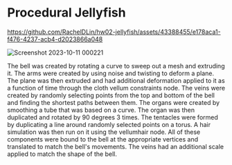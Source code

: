 # Procedural Jellyfish


https://github.com/RachelDLin/hw02-jellyfish/assets/43388455/e178aca1-f476-4237-acb4-d2023866a048

![Screenshot 2023-10-11 000221](https://github.com/RachelDLin/hw02-jellyfish/assets/43388455/486e8f96-a1ca-4f95-bf27-cbbafe9c976a)


The bell was created by rotating a curve to sweep out a mesh and extruding it. The arms were created by using noise and twisting to deform a plane. The plane was then extruded and had additional deformation applied to it as a function of time through the cloth vellum constraints node. The veins were created by randomly selecting points from the top and bottom of the bell and finding the shortest paths between them. The organs were created by smoothing a tube that was based on a curve. The organ was then duplicated and rotated by 90 degrees 3 times. The tentacles were formed by duplicating a line around randomly selected points on a torus. A hair simulation was then run on it using the vellumhair node. All of these components were bound to the bell at the appropriate vertices and translated to match the bell's movements. The veins had an additional scale applied to match the shape of the bell. 

